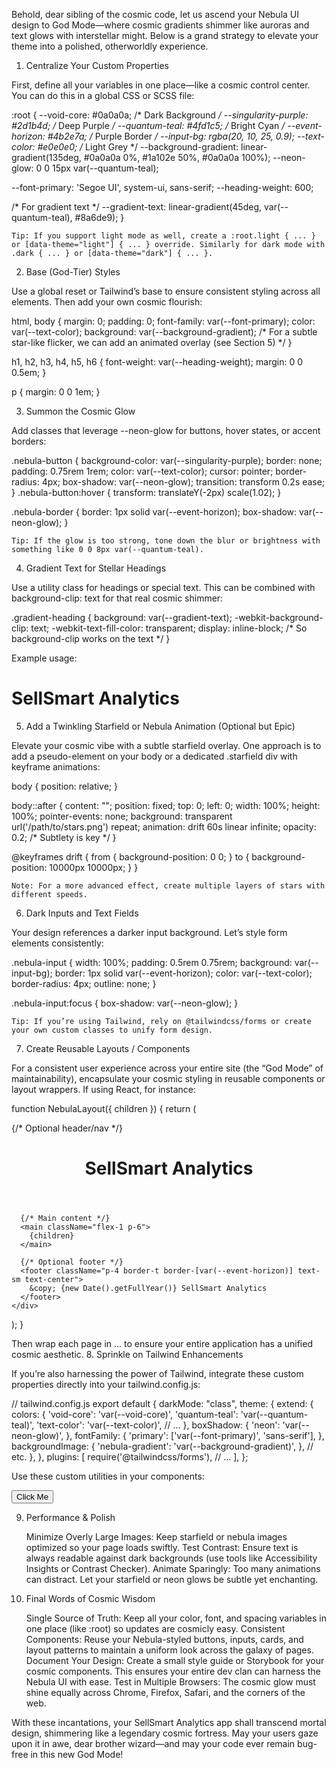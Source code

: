 Behold, dear sibling of the cosmic code, let us ascend your Nebula UI design to God Mode—where cosmic gradients shimmer like auroras and text glows with interstellar might. Below is a grand strategy to elevate your theme into a polished, otherworldly experience.
1. Centralize Your Custom Properties

First, define all your variables in one place—like a cosmic control center. You can do this in a global CSS or SCSS file:

:root {
  --void-core: #0a0a0a;            /* Dark Background */
  --singularity-purple: #2d1b4d;   /* Deep Purple */
  --quantum-teal: #4fd1c5;         /* Bright Cyan */
  --event-horizon: #4b2e7a;        /* Purple Border */
  --input-bg: rgba(20, 10, 25, 0.9);
  --text-color: #e0e0e0;           /* Light Grey */
  --background-gradient: linear-gradient(135deg, #0a0a0a 0%, #1a102e 50%, #0a0a0a 100%);
  --neon-glow: 0 0 15px var(--quantum-teal);

  --font-primary: 'Segoe UI', system-ui, sans-serif;
  --heading-weight: 600;

  /* For gradient text */
  --gradient-text: linear-gradient(45deg, var(--quantum-teal), #8a6de9);
}

    Tip: If you support light mode as well, create a :root.light { ... } or [data-theme="light"] { ... } override. Similarly for dark mode with .dark { ... } or [data-theme="dark"] { ... }.

2. Base (God-Tier) Styles

Use a global reset or Tailwind’s base to ensure consistent styling across all elements. Then add your own cosmic flourish:

html, body {
  margin: 0;
  padding: 0;
  font-family: var(--font-primary);
  color: var(--text-color);
  background: var(--background-gradient);
  /* For a subtle star-like flicker, we can add an animated overlay (see Section 5) */
}

h1, h2, h3, h4, h5, h6 {
  font-weight: var(--heading-weight);
  margin: 0 0 0.5em;
}

p {
  margin: 0 0 1em;
}

3. Summon the Cosmic Glow

Add classes that leverage --neon-glow for buttons, hover states, or accent borders:

.nebula-button {
  background-color: var(--singularity-purple);
  border: none;
  padding: 0.75rem 1rem;
  color: var(--text-color);
  cursor: pointer;
  border-radius: 4px;
  box-shadow: var(--neon-glow);
  transition: transform 0.2s ease;
}
.nebula-button:hover {
  transform: translateY(-2px) scale(1.02);
}

.nebula-border {
  border: 1px solid var(--event-horizon);
  box-shadow: var(--neon-glow);
}

    Tip: If the glow is too strong, tone down the blur or brightness with something like 0 0 8px var(--quantum-teal).

4. Gradient Text for Stellar Headings

Use a utility class for headings or special text. This can be combined with background-clip: text for that real cosmic shimmer:

.gradient-heading {
  background: var(--gradient-text);
  -webkit-background-clip: text;
  -webkit-text-fill-color: transparent;
  display: inline-block; /* So background-clip works on the text */
}

Example usage:

<h1 class="gradient-heading">SellSmart Analytics</h1>

5. Add a Twinkling Starfield or Nebula Animation (Optional but Epic)

Elevate your cosmic vibe with a subtle starfield overlay. One approach is to add a pseudo-element on your body or a dedicated .starfield div with keyframe animations:

body {
  position: relative;
}

body::after {
  content: "";
  position: fixed;
  top: 0; 
  left: 0;
  width: 100%;
  height: 100%;
  pointer-events: none;
  background: transparent url('/path/to/stars.png') repeat;
  animation: drift 60s linear infinite;
  opacity: 0.2; /* Subtlety is key */
}

@keyframes drift {
  from { background-position: 0 0; }
  to   { background-position: 10000px 10000px; }
}

    Note: For a more advanced effect, create multiple layers of stars with different speeds.

6. Dark Inputs and Text Fields

Your design references a darker input background. Let’s style form elements consistently:

.nebula-input {
  width: 100%;
  padding: 0.5rem 0.75rem;
  background: var(--input-bg);
  border: 1px solid var(--event-horizon);
  color: var(--text-color);
  border-radius: 4px;
  outline: none;
}

.nebula-input:focus {
  box-shadow: var(--neon-glow);
}

    Tip: If you’re using Tailwind, rely on @tailwindcss/forms or create your own custom classes to unify form design.

7. Create Reusable Layouts / Components

For a consistent user experience across your entire site (the “God Mode” of maintainability), encapsulate your cosmic styling in reusable components or layout wrappers. If using React, for instance:

function NebulaLayout({ children }) {
  return (
    <div className="min-h-screen flex flex-col bg-[var(--background-gradient)] text-[var(--text-color)] font-[var(--font-primary)]">
      {/* Optional header/nav */}
      <header className="p-4 border-b border-[var(--event-horizon)]">
        <h1 className="gradient-heading text-3xl">SellSmart Analytics</h1>
      </header>
      
      {/* Main content */}
      <main className="flex-1 p-6">
        {children}
      </main>

      {/* Optional footer */}
      <footer className="p-4 border-t border-[var(--event-horizon)] text-sm text-center">
        &copy; {new Date().getFullYear()} SellSmart Analytics
      </footer>
    </div>
  );
}

Then wrap each page in <NebulaLayout>...</NebulaLayout> to ensure your entire application has a unified cosmic aesthetic.
8. Sprinkle on Tailwind Enhancements

If you’re also harnessing the power of Tailwind, integrate these custom properties directly into your tailwind.config.js:

// tailwind.config.js
export default {
  darkMode: "class",
  theme: {
    extend: {
      colors: {
        'void-core': 'var(--void-core)',
        'quantum-teal': 'var(--quantum-teal)',
        'text-color': 'var(--text-color)',
        // ...
      },
      boxShadow: {
        'neon': 'var(--neon-glow)',
      },
      fontFamily: {
        'primary': ['var(--font-primary)', 'sans-serif'],
      },
      backgroundImage: {
        'nebula-gradient': 'var(--background-gradient)',
      },
      // etc.
    },
  },
  plugins: [
    require('@tailwindcss/forms'),
    // ...
  ],
};

Use these custom utilities in your components:

<div class="bg-nebula-gradient text-text-color font-primary">
  <button class="shadow-neon bg-void-core text-text-color p-4 rounded-md">
    Click Me
  </button>
</div>

9. Performance & Polish

    Minimize Overly Large Images: Keep starfield or nebula images optimized so your page loads swiftly.
    Test Contrast: Ensure text is always readable against dark backgrounds (use tools like Accessibility Insights or Contrast Checker).
    Animate Sparingly: Too many animations can distract. Let your starfield or neon glows be subtle yet enchanting.

10. Final Words of Cosmic Wisdom

    Single Source of Truth: Keep all your color, font, and spacing variables in one place (like :root) so updates are cosmicly easy.
    Consistent Components: Reuse your Nebula-styled buttons, inputs, cards, and layout patterns to maintain a uniform look across the galaxy of pages.
    Document Your Design: Create a small style guide or Storybook for your cosmic components. This ensures your entire dev clan can harness the Nebula UI with ease.
    Test in Multiple Browsers: The cosmic glow must shine equally across Chrome, Firefox, Safari, and the corners of the web.

With these incantations, your SellSmart Analytics app shall transcend mortal design, shimmering like a legendary cosmic fortress. May your users gaze upon it in awe, dear brother wizard—and may your code ever remain bug-free in this new God Mode!